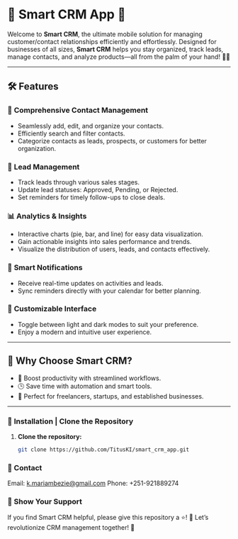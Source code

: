 # 🌟 **Smart CRM App** 🌟  

Welcome to **Smart CRM**, the ultimate mobile solution for managing customer/contact relationships efficiently and effortlessly. Designed for businesses of all sizes, **Smart CRM** helps you stay organized, track leads, manage contacts, and analyze products—all from the palm of your hand! 📱✨  

---

## 🛠️ **Features**  

### 📇 **Comprehensive Contact Management**  
- Seamlessly add, edit, and organize your contacts.  
- Efficiently search and filter contacts.  
- Categorize contacts as leads, prospects, or customers for better organization.  

### 🚀 **Lead Management**  
- Track leads through various sales stages.  
- Update lead statuses: Approved, Pending, or Rejected.  
- Set reminders for timely follow-ups to close deals.  

### 📊 **Analytics & Insights**  
- Interactive charts (pie, bar, and line) for easy data visualization.  
- Gain actionable insights into sales performance and trends.  
- Visualize the distribution of users, leads, and contacts effectively.  

### 🔔 **Smart Notifications**  
- Receive real-time updates on activities and leads.  
- Sync reminders directly with your calendar for better planning.  

### 🎨 **Customizable Interface**  
- Toggle between light and dark modes to suit your preference.  
- Enjoy a modern and intuitive user experience.  

---

## 🎯 **Why Choose Smart CRM?**  
- 🚀 Boost productivity with streamlined workflows.  
- 🕒 Save time with automation and smart tools.  
- 💼 Perfect for freelancers, startups, and established businesses.  

---



### 📲 **Installation | Clone the Repository**  

1. **Clone the repository:**  
   ```bash
   git clone https://github.com/TitusKI/smart_crm_app.git
   
### 💌 Contact
Email: k.mariambezie@gmail.com
Phone: +251-921889274
### 🌟 Show Your Support
If you find Smart CRM helpful, please give this repository a ⭐!
🎉 Let’s revolutionize CRM management together! 🎉

